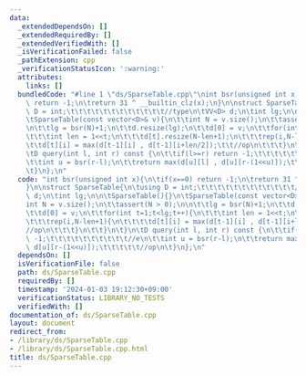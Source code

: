 ```yaml
---
data:
  _extendedDependsOn: []
  _extendedRequiredBy: []
  _extendedVerifiedWith: []
  _isVerificationFailed: false
  _pathExtension: cpp
  _verificationStatusIcon: ':warning:'
  attributes:
    links: []
  bundledCode: "#line 1 \"ds/SparseTable.cpp\"\nint bsr(unsigned int x){\n\tif(x==0)\
    \ return -1;\n\treturn 31 ^ __builtin_clz(x);\n}\n\nstruct SparseTable{\n\tusing\
    \ D = int;\t\t\t\t\t\t\t\t\t\t\t\t//type\n\tVV<D> d;\n\tint lg;\n\n\tSparseTable(){}\n\
    \tSparseTable(const vector<D>& v){\n\t\tint N = v.size();\n\t\tassert(N > 0);\n\
    \n\t\tlg = bsr(N)+1;\n\t\td.resize(lg);\n\t\td[0] = v;\n\t\tfor(int t=1;t<lg;t++){\n\
    \t\t\tint len = 1<<t;\n\t\t\td[t].resize(N-len+1);\n\t\t\trep(i,N-len+1){\n\t\t\
    \t\td[t][i] = max(d[t-1][i] , d[t-1][i+len/2]);\t\t//op\n\t\t\t}\n\t\t}\n\t}\n\
    \tD query(int l, int r) const {\n\t\tif(l>=r) return -1;\t\t\t\t\t\t\t\t\t\t//e\n\
    \t\tint u = bsr(r-l);\n\t\treturn max(d[u][l] , d[u][r-(1<<u)]);\t\t\t\t\t//op\n\
    \t}\n};\n"
  code: "int bsr(unsigned int x){\n\tif(x==0) return -1;\n\treturn 31 ^ __builtin_clz(x);\n\
    }\n\nstruct SparseTable{\n\tusing D = int;\t\t\t\t\t\t\t\t\t\t\t\t//type\n\tVV<D>\
    \ d;\n\tint lg;\n\n\tSparseTable(){}\n\tSparseTable(const vector<D>& v){\n\t\t\
    int N = v.size();\n\t\tassert(N > 0);\n\n\t\tlg = bsr(N)+1;\n\t\td.resize(lg);\n\
    \t\td[0] = v;\n\t\tfor(int t=1;t<lg;t++){\n\t\t\tint len = 1<<t;\n\t\t\td[t].resize(N-len+1);\n\
    \t\t\trep(i,N-len+1){\n\t\t\t\td[t][i] = max(d[t-1][i] , d[t-1][i+len/2]);\t\t\
    //op\n\t\t\t}\n\t\t}\n\t}\n\tD query(int l, int r) const {\n\t\tif(l>=r) return\
    \ -1;\t\t\t\t\t\t\t\t\t\t//e\n\t\tint u = bsr(r-l);\n\t\treturn max(d[u][l] ,\
    \ d[u][r-(1<<u)]);\t\t\t\t\t//op\n\t}\n};\n"
  dependsOn: []
  isVerificationFile: false
  path: ds/SparseTable.cpp
  requiredBy: []
  timestamp: '2024-01-03 19:12:30+09:00'
  verificationStatus: LIBRARY_NO_TESTS
  verifiedWith: []
documentation_of: ds/SparseTable.cpp
layout: document
redirect_from:
- /library/ds/SparseTable.cpp
- /library/ds/SparseTable.cpp.html
title: ds/SparseTable.cpp
---
```

